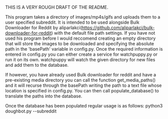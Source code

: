 THIS IS A VERY ROUGH DRAFT OF THE README.

This program takes a directory of images/mp4s/gifs and uploads them to a user specified subreddit. It is intended to be used alongside Bulk Downloader for Reddit by aliparlakci(https://github.com/aliparlakci/bulk-downloader-for-reddit) with the default file path settings. If you have not used his program before I would reccomend creating an empty directory that will store the images to be downloaded and specifying the absolute path in the 'basePath' variable in config.py. Once the required information is entered in config.py you can either create a service for watchpuppy.py or run it on its own. watchpuppy will watch the given directory for new files and add them to the database. 

If however, you have already used Bulk downloader for reddit and have a pre-existing media directory you can call the function get_media_paths() and it will recurse through the basePath writing the path to a text file whose location is specified in config.py. You can then call populate_database() to translate the paths into the database.

Once the database has been populated regular usage is as follows: 
python3 doughbot.py --subreddit <subreddit>
